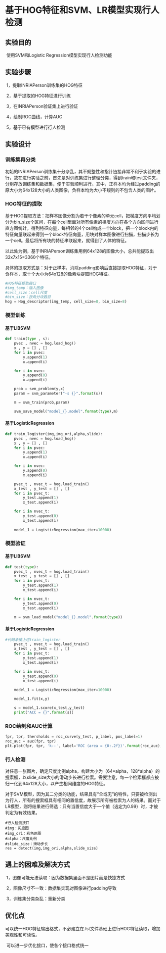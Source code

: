 # 基于HOG特征和SVM、LR模型实现行人检测

## 实验目的

​		使用SVM和Logistic Regression模型实现行人检测功能

## 实验步骤

​		1，提取INRIAPerson训练集的HOG特征

​		2，基于提取的HOG特征进行训练

​		3，在INRIAPerson验证集上进行验证

​		4，绘制ROC曲线，计算AUC

​		5，基于已有模型进行行人检测

## 实验设计

### 训练集再分类

​		初始的INRIAPerson训练集十分杂乱，其不规整性和指针链接非常不利于实验的进行，故在进行实验之前，首先是对训练集进行整理分类，得到train和test文件夹，分别存放训练集和数据集，便于实验顺利进行。其中，正样本均为经过padding的原大小为64x128大小的人类图像，负样本均为大小不规则的不包含人类的图片。

### HOG特征的提取

​		基于HOG提取方法：把样本图像分割为若干个像素的单元cell，把梯度方向平均划分为bin_size个区间，在每个cell里面对所有像素的梯度方向在各个方向区间进行直方图统计，得到特征向量，每相邻的4个cell构成一个block，把一个block内的特征向量联起来得到一个block特征向量，用块对样本图像进行扫描，扫描步长为一个cell。最后将所有块的特征串联起来，就得到了人体的特征。

​		以此处为例，基于INRIAPerson训练集用例64x128的图像大小，总共能提取出32x7x15=3360个特征。

​		具体的提取方式是：对于正样本，消除padding影响后直接提取HOG特征，对于负样本，取十个大小为64x128的像素块提取HOG特征。

```python
#HOG特征提取接口
#img_temp：输入图像
#cell_size：cell尺度
#bin_size：按角分块数目 
hog = Hog_descriptor(img_temp, cell_size=8, bin_size=8)
```

### 模型训练

#### 基于LIBSVM

```python
def train(type , s):
    pvec , nvec = hog.load_hog()
    x , y = [] , []
    for i in pvec:
        y.append(1)
        x.append(i)

    for i in nvec:
        y.append(0)
        x.append(i)

    prob = svm_problem(y,x)
    param = svm_parameter("-s {}".format(s))

    m = svm_train(prob,param)

    svm_save_model("model_{}.model".format(type),m)
```

#### 基于LogisticRegression

```python
def train_logister(img,img_ori,alpha,slide):
    pvec , nvec = hog.load_hog()
    x , y = [] , []
    for i in pvec:
        y.append(1)
        x.append(i)

    for i in nvec:
        y.append(0)
        x.append(i)

    pvec_t , nvec_t = hog.load_train()
    x_test , y_test = [] , []
    for i in pvec_t:
        y_test.append(1)
        x_test.append(i)

    for i in nvec_t:
        y_test.append(0)
        x_test.append(i)
    
    model_1 = LogisticRegression(max_iter=10000)
```

### 模型验证

#### 基于LIBSVM

```python
def test(type): 
    pvec_t , nvec_t = hog.load_train()
    x_test , y_test = [] , []
    for i in pvec_t:
        y_test.append(1)
        x_test.append(i)

    for i in nvec_t:
        y_test.append(0)
        x_test.append(i)

    m = svm_load_model("model_{}.model".format(type))
```

#### 基于LogisticRegression

```python
#代码承接上述train_logister
    pvec_t , nvec_t = hog.load_train()
    x_test , y_test = [] , []
    for i in pvec_t:
        y_test.append(1)
        x_test.append(i)

    for i in nvec_t:
        y_test.append(0)
        x_test.append(i)
    
    model_1 = LogisticRegression(max_iter=10000)

    model_1.fit(x,y)

    s = model_1.score(x_test,y_test)
    print("ACC = {}".format(s))
```

### ROC绘制和AUC计算

```python
fpr, tpr, thersholds = roc_curve(y_test, p_label, pos_label=1)
roc_auc = auc(fpr, tpr)
plt.plot(fpr, tpr, 'k--', label='ROC (area = {0:.2f})'.format(roc_auc), lw=2)
```

### 行人检测

​		对任意一张图片，确定尺度比例alpha，构建大小为（64*alpha，128\*alpha）的搜索框，以slide_size大小的滑动步长进行检索。需要注意，每一个检索框都应被归一化到64x128大小，以产生相同维度的HOG特征。

​		对于SVM模型，因为其二分类的功能，结果具有“全或无”的特性，只要被检测出为行人，所有的搜索框具有相同的置信度，故展示所有被检索为人的结果。而对于LR模型，则将结果进行筛选：只有当置信度大于一个值（选定为0.99）时，才被判定为有效结果。

```
#行人检测接口
#img：灰度图
#img_ori：彩色原图
#alpha：尺度比例
#slide_size：滑动步长
res = detect(img,img_ori,alpha,slide_size)
```

## 遇上的困难及解决方式

​		1，图像可能无法读取：因为数据集里面不是图片而是快捷方式

​		2，图像尺寸不一致：数据集实现对图像进行padding导致

​		3，训练集分类杂乱：重新分类

## 优化点

​		可以统一HOG特征输出格式，不必建立在.lst文件基础上进行HOG特征读取，增加美观性和可读性。

​		可以进一步优化接口，使各个接口格式统一
